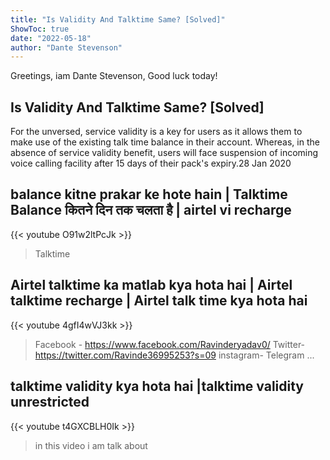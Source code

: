 ```yaml
---
title: "Is Validity And Talktime Same? [Solved]"
ShowToc: true 
date: "2022-05-18"
author: "Dante Stevenson" 
---
```


Greetings, iam Dante Stevenson, Good luck today!
## Is Validity And Talktime Same? [Solved]
For the unversed, service validity is a key for users as it allows them to make use of the existing talk time balance in their account. Whereas, in the absence of service validity benefit, users will face suspension of incoming voice calling facility after 15 days of their pack's expiry.28 Jan 2020

## balance kitne prakar ke hote hain | Talktime Balance कितने दिन तक चलता है | airtel vi recharge
{{< youtube O91w2ltPcJk >}}
>Talktime

## Airtel talktime ka matlab kya hota hai | Airtel talktime recharge | Airtel talk time kya hota hai
{{< youtube 4gfI4wVJ3kk >}}
>Facebook - https://www.facebook.com/Ravinderyadav0/ Twitter- https://twitter.com/Ravinde36995253?s=09 instagram- Telegram ...

## talktime validity kya hota hai |talktime validity unrestricted
{{< youtube t4GXCBLH0Ik >}}
>in this video i am talk about 

